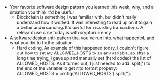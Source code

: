 - Your favorite software design pattern you learned this week, why, and a situation you think it'd be useful
  - Blockchain is something I was familiar with, but didn't really understand how it worked. It was interesting to read up on it to gain a better understanding. It's useful for recording transactions. A relevant use case today is with cryptocurrency.
- A software design anti-pattern that you've run into, what happened, and what you did to fix the situation
  - Hard coding. An example of this happened today. I couldn't figure out how to set my ALLOWED_HOSTS to an env variable, so after a long time trying, I gave up and manually set (hard coded) the list of ALLOWED_HOSTS. As it turned out, I just needed to add .split(',) to the end of the variable to get it to format properly: ALLOWED_HOSTS = config('ALLOWED_HOSTS').split(',').